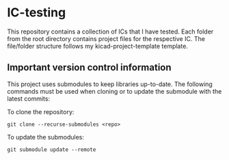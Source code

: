 # IC-testing
This repository contains a collection of ICs that I have tested.  Each folder from the root directory contains project files for the respective IC.  The file/folder structure follows my kicad-project-template template.

## Important version control information
This project uses submodules to keep libraries up-to-date.  The following commands must be used when cloning or to update the submodule with the latest commits:

To clone the repository:

```git clone --recurse-submodules <repo>```

To update the submodules:

```git submodule update --remote```
